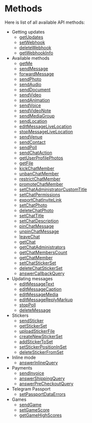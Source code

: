 # Methods

Here is list of all available API methods:


- Getting updates
    - [getUpdates](get_updates.md)
    - [setWebhook](set_webhook.md)
    - [deleteWebhook](delete_webhook.md)
    - [getWebhookInfo](get_webhook_info.md)
- Available methods
    - [getMe](get_me.md)
    - [sendMessage](send_message.md)
    - [forwardMessage](forward_message.md)
    - [sendPhoto](send_photo.md)
    - [sendAudio](send_audio.md)
    - [sendDocument](send_document.md)
    - [sendVideo](send_video.md)
    - [sendAnimation](send_animation.md)
    - [sendVoice](send_voice.md)
    - [sendVideoNote](send_video_note.md)
    - [sendMediaGroup](send_media_group.md)
    - [sendLocation](send_location.md)
    - [editMessageLiveLocation](edit_message_live_location.md)
    - [stopMessageLiveLocation](stop_message_live_location.md)
    - [sendVenue](send_venue.md)
    - [sendContact](send_contact.md)
    - [sendPoll](send_poll.md)
    - [sendChatAction](send_chat_action.md)
    - [getUserProfilePhotos](get_user_profile_photos.md)
    - [getFile](get_file.md)
    - [kickChatMember](kick_chat_member.md)
    - [unbanChatMember](unban_chat_member.md)
    - [restrictChatMember](restrict_chat_member.md)
    - [promoteChatMember](promote_chat_member.md)
    - [setChatAdministratorCustomTitle](set_chat_administrator_custom_title.md)
    - [setChatPermissions](set_chat_permissions.md)
    - [exportChatInviteLink](export_chat_invite_link.md)
    - [setChatPhoto](set_chat_photo.md)
    - [deleteChatPhoto](delete_chat_photo.md)
    - [setChatTitle](set_chat_title.md)
    - [setChatDescription](set_chat_description.md)
    - [pinChatMessage](pin_chat_message.md)
    - [unpinChatMessage](unpin_chat_message.md)
    - [leaveChat](leave_chat.md)
    - [getChat](get_chat.md)
    - [getChatAdministrators](get_chat_administrators.md)
    - [getChatMembersCount](get_chat_members_count.md)
    - [getChatMember](get_chat_member.md)
    - [setChatStickerSet](set_chat_sticker_set.md)
    - [deleteChatStickerSet](delete_chat_sticker_set.md)
    - [answerCallbackQuery](answer_callback_query.md)
- Updating messages
    - [editMessageText](edit_message_text.md)
    - [editMessageCaption](edit_message_caption.md)
    - [editMessageMedia](edit_message_media.md)
    - [editMessageReplyMarkup](edit_message_reply_markup.md)
    - [stopPoll](stop_poll.md)
    - [deleteMessage](delete_message.md)
- Stickers
    - [sendSticker](send_sticker.md)
    - [getStickerSet](get_sticker_set.md)
    - [uploadStickerFile](upload_sticker_file.md)
    - [createNewStickerSet](create_new_sticker_set.md)
    - [addStickerToSet](add_sticker_to_set.md)
    - [setStickerPositionInSet](set_sticker_position_in_set.md)
    - [deleteStickerFromSet](delete_sticker_from_set.md)
- Inline mode
    - [answerInlineQuery](answer_inline_query.md)
- Payments
    - [sendInvoice](send_invoice.md)
    - [answerShippingQuery](answer_shipping_query.md)
    - [answerPreCheckoutQuery](answer_pre_checkout_query.md)
- Telegram Passport
    - [setPassportDataErrors](set_passport_data_errors.md)
- Games
    - [sendGame](send_game.md)
    - [setGameScore](set_game_score.md)
    - [getGameHighScores](get_game_high_scores.md)
